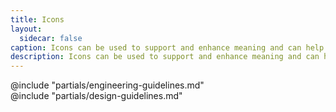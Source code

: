 ```yaml
---
title: Icons
layout:
  sidecar: false
caption: Icons can be used to support and enhance meaning and can help call out information.
description: Icons can be used to support and enhance meaning and can help call out information. They should not be used as a substitute for meaningful text content, and accessible text should always be included for non-decorative uses.
---
```


<section data-tab="Library">
  <Doc::IconsList
    @icons={{this.filteredIcons}}
    @onSelect={{this.selectIconSize}}
    @selectedIconSize={{this.selectedIconSize}}
    @searchQuery={{this.searchQuery}}
    @searchIcons={{this.searchIcons}}
  />
</section>

<section data-tab="Code">
  @include "partials/engineering-guidelines.md"
</section>

<section data-tab="Guidelines">
  @include "partials/design-guidelines.md"
</section>

